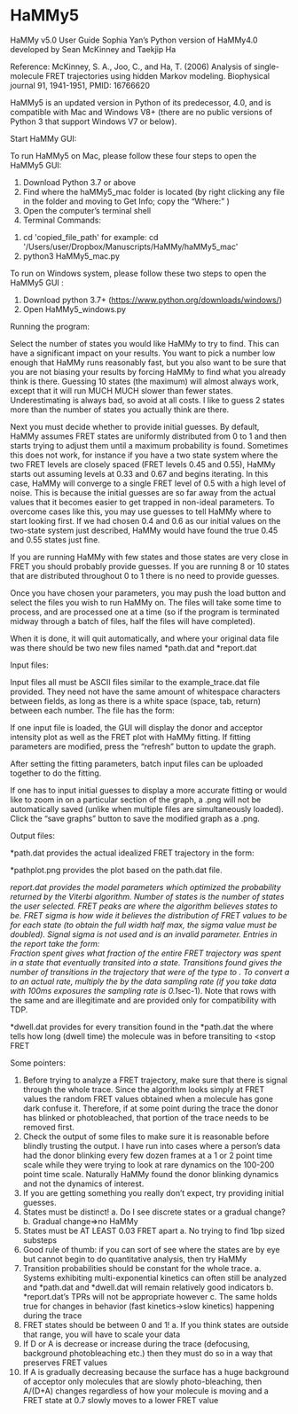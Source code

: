# HaMMy5
HaMMy v5.0 User Guide
Sophia Yan’s Python version of HaMMy4.0 developed by Sean McKinney and Taekjip Ha 

Reference:
McKinney, S. A., Joo, C., and Ha, T. (2006) Analysis of single-molecule FRET trajectories using hidden Markov modeling. Biophysical journal 91, 1941-1951, PMID: 16766620

HaMMy5 is an updated version in Python of its predecessor, 4.0, and is compatible with Mac and Windows V8+ (there are no public versions of Python 3 that support Windows V7 or below).

Start HaMMy GUI:

To run HaMMy5 on Mac, please follow these four steps to open the HaMMy5 GUI:
1.	Download Python 3.7 or above 
2.	Find where the haMMy5_mac folder is located (by right clicking any file in the folder and moving to Get Info; copy the “Where:” )
3.	Open the computer’s terminal shell
4.	Terminal Commands:
1)	cd 'copied_file_path'
for example: 
cd '/Users/user/Dropbox/Manuscripts/HaMMy/haMMy5_mac'
2)	python3 HaMMy5_mac.py

To run on Windows system, please follow these two steps to open the HaMMy5 GUI :
1.	Download python 3.7+ (https://www.python.org/downloads/windows/)
2.	Open HaMMy5_windows.py

Running the program:  

Select the number of states you would like HaMMy to try to find.  This can have a significant impact on your results.  You want to pick a number low enough that HaMMy runs reasonably fast, but you also want to be sure that you are not biasing your results by forcing HaMMy to find what you already think is there.  Guessing 10 states (the maximum) will almost always work, except that it will run MUCH MUCH slower than fewer states.  Underestimating is always bad, so avoid at all costs.  I like to guess 2 states more than the number of states you actually think are there.

Next you must decide whether to provide initial guesses.  By default, HaMMy assumes FRET states are uniformly distributed from 0 to 1 and then starts trying to adjust them until a maximum probability is found.  Sometimes this does not work, for instance if you have a two state system where the two FRET levels are closely spaced (FRET levels 0.45 and 0.55), HaMMy starts out assuming levels at 0.33 and 0.67 and begins iterating.  In this case, HaMMy will converge to a single FRET level of 0.5 with a high level of noise.  This is because the initial guesses are so far away from the actual values that it becomes easier to get trapped in non-ideal parameters.  To overcome cases like this, you may use guesses to tell HaMMy where to start looking first.  If we had chosen 0.4 and 0.6 as our initial values on the two-state system just described, HaMMy would have found the true 0.45 and 0.55 states just fine.  

If you are running HaMMy with few states and those states are very close in FRET you should probably provide guesses.  If you are running 8 or 10 states that are distributed throughout 0 to 1 there is no need to provide guesses.

Once you have chosen your parameters, you may push the load button and select the files you wish to run HaMMy on.  The files will take some time to process, and are processed one at a time (so if the program is terminated midway through a batch of files, half the files will have completed).  

When it is done, it will quit automatically, and where your original data file was there should be two new files named *path.dat and *report.dat

Input files:

Input files all must be ASCII files similar to the example_trace.dat file provided.  They need not have the same amount of whitespace characters between fields, as long as there is a white space (space, tab, return) between each number.  The file has the form:
<time> <donor intensity> <acceptor intensity>

If one input file is loaded, the GUI will display the donor and acceptor intensity plot as well as the FRET plot with HaMMy fitting. If fitting parameters are modified, press the “refresh” button to update the graph.

After setting the fitting parameters, batch input files can be uploaded together to do the fitting.

If one has to input initial guesses to display a more accurate fitting or would like to zoom in on a particular section of the graph, a .png will not be automatically saved (unlike when multiple files are simultaneously loaded). Click the “save graphs” button to save the modified graph as a .png.

Output files:

*path.dat provides the actual idealized FRET trajectory in the form: 
<time><donor intensity> <acceptor intensity> <observed FRET> <idealized FRET>

*pathplot.png provides the plot based on the path.dat file.

*report.dat provides the model parameters which optimized the probability returned by the Viterbi algorithm.  Number of states is the number of states the user selected.  FRET peaks are where the algorithm believes states to be.  FRET sigma is how wide it believes the distribution of FRET values to be for each state (to obtain the full width half max, the sigma value must be doubled).  Signal sigma is not used and is an invalid parameter.  Entries in the report take the form:  
<start FRET> <stop FRET> <transition probability> <fraction spent> <transitions found>
Fraction spent gives what fraction of the entire FRET trajectory was spent in a <start FRET> state that eventually transited into a <stop FRET> state.  Transitions found gives the number of transitions in the trajectory that were of the type <start FRET> to <stop FRET>.  To convert a <transition probability> to an actual rate, multiply the <transition probability> by the data sampling rate (if you take data with 100ms exposures the sampling rate is 0.1*sec-1).  Note that rows with the same <start FRET> and <stop FRET> are illegitimate and are provided only for compatibility with TDP.

*dwell.dat provides for every transition found in the *path.dat the <start FRET> <stop FRET> <frames lasted> <time lasted>
where <time lasted> tells how long (dwell time) the molecule was in <start FRET> before transiting to <stop FRET 

Some pointers:

1.	Before trying to analyze a FRET trajectory, make sure that there is signal through the whole trace.  Since the algorithm looks simply at FRET values the random FRET values obtained when a molecule has gone dark confuse it.  Therefore, if at some point during the trace the donor has blinked or photobleached, that portion of the trace needs to be removed first.
2.	Check the output of some files to make sure it is reasonable before blindly trusting the output.  I have run into cases where a person’s data had the donor blinking every few dozen frames at a 1 or 2 point time scale while they were trying to look at rare dynamics on the 100-200 point time scale.  Naturally HaMMy found the donor blinking dynamics and not the dynamics of interest.
3.	If you are getting something you really don’t expect, try providing initial guesses.
4.	States must be distinct!
a.	Do I see discrete states or a gradual change?
b.	Gradual change=>no HaMMy
5.	States must be AT LEAST 0.03 FRET apart
a.	No trying to find 1bp sized substeps
6.	Good rule of thumb:  if you can sort of see where the states are by eye but cannot begin to do quantitative analysis, then try HaMMy
7.	Transition probabilities should be constant for the whole trace.
a.	Systems exhibiting multi-exponential kinetics can often still be analyzed and *path.dat and *dwell.dat will remain relatively good indicators
b.	*report.dat’s TPRs will not be appropriate however
c.	The same holds true for changes in behavior (fast kinetics->slow kinetics) happening during the trace
8.	FRET states should be between 0 and 1!
a.	If you think states are outside that range, you will have to scale your data
9.	If D or A is decrease or increase during the trace (defocusing, background photobleaching etc.) then they must do so in a way that preserves FRET values
10.	If A is gradually decreasing because the surface has a huge background of acceptor only molecules that are slowly photo-bleaching, then A/(D+A) changes regardless of how your molecule is moving and a FRET state at 0.7 slowly moves to a lower FRET value

